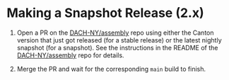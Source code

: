 # Making a Snapshot Release (2.x)

1. Open a PR on the [DACH-NY/assembly] repo using either the Canton
   version that just got released (for a stable release) or the latest nightly
   snapshot (for a snapshot). See the instructions in the README of the
   [DACH-NY/assembly] repo for details.

1. Merge the PR and wait for the corresponding `main` build to finish.

[DACH-NY/assembly]: https://github.com/DACH-NY/assembly
